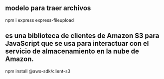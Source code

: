 ## modelo para traer archivos
npm i express express-fileupload


##  es una biblioteca de clientes de Amazon S3 para JavaScript que se usa para interactuar con el servicio de almacenamiento en la nube de Amazon.
npm install @aws-sdk/client-s3